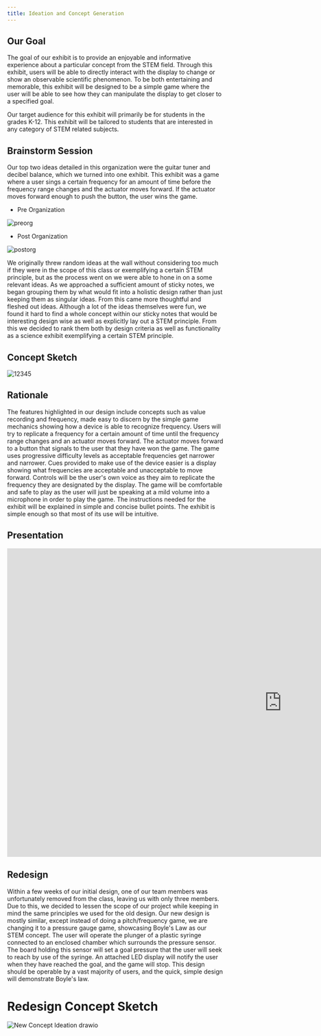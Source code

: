 ```yaml
---
title: Ideation and Concept Generation
---
```


## Our Goal

The goal of our exhibit is to provide an enjoyable and informative experience about a particular concept from the STEM field. Through this exhibit, users will be able to directly interact with the display to change or show an observable scientific phenomenon. To be both entertaining and memorable, this exhibit will be designed to be a simple game where the user will be able to see how they can manipulate the display to get closer to a specified goal.

Our target audience for this exhibit will primarily be for students in the grades K-12. This exhibit will be tailored to students that are interested in any category of STEM related subjects. 
## Brainstorm Session

Our top two ideas detailed in this organization were the guitar tuner and decibel balance, which we turned into one exhibit. This exhibit was a game where a user sings a certain frequency for an amount of time before the frequency range changes and the actuator moves forward. If the actuator moves forward enough to push the button, the user wins the game.

  - Pre Organization

![preorg](https://github.com/user-attachments/assets/d3cfa43d-089a-48b0-a3a9-cdf51dec5dff)

  - Post Organization

![postorg](https://github.com/user-attachments/assets/6809dc59-942e-423f-a961-afba44e6bc2e)

We originally threw random ideas at the wall without considering too much if they were in the scope of this class or exemplifying a certain STEM principle, but as the process went on we were able to hone in on a some relevant ideas. As we approached a sufficient amount of sticky notes, we began grouping them by what would fit into a holistic design rather than just keeping them as singular ideas. From this came more thoughtful and fleshed out ideas. Although a lot of the ideas themselves were fun, we found it hard to find a whole concept within our sticky notes that would be interesting design wise as well as explicitly lay out a STEM principle. From this we decided to rank them both by design criteria as well as functionality as a science exhibit exemplifying a certain STEM principle.

## Concept Sketch

![12345](https://github.com/user-attachments/assets/7ad2168a-5f5a-40d9-9a41-f9579b61736d)

## Rationale

The features highlighted in our design include concepts such as value recording and frequency, made easy to discern by the simple game mechanics showing how a device is able to recognize frequency. Users will try to replicate a frequency for a certain amount of time until the frequency range changes and an actuator moves forward. The actuator moves forward to a button that signals to the user that they have won the game. The game uses progressive difficulty levels as acceptable frequencies get narrower and narrower. Cues provided to make use of the device easier is a display showing what frequencies are acceptable and unacceptable to move forward. Controls will be the user's own voice as they aim to replicate the frequency they are designated by the display. The game will be comfortable and safe to play as the user will just be speaking at a mild volume into a microphone in order to play the game. The instructions needed for the exhibit will be explained in simple and concise bullet points. The exhibit is simple enough so that most of its use will be intuitive.

## Presentation

<iframe width="1280" height="720" src="https://www.youtube.com/embed/B_vrIuG8R5E" title="Team302" frameborder="0" allow="accelerometer; autoplay; clipboard-write; encrypted-media; gyroscope; picture-in-picture; web-share" referrerpolicy="strict-origin-when-cross-origin" allowfullscreen></iframe>

## Redesign

Within a few weeks of our initial design, one of our team members was unfortunately removed from the class, leaving us with only three members. Due to this, we decided to lessen the scope of our project while keeping in mind the same principles we used for the old design. Our new design is mostly similar, except instead of doing a pitch/frequency game, we are changing it to a pressure gauge game, showcasing Boyle's Law as our STEM concept. The user will operate the plunger of a plastic syringe connected to an enclosed chamber which surrounds the pressure sensor. The board holding this sensor will set a goal pressure that the user will seek to reach by use of the syringe. An attached LED display will notify the user when they have reached the goal, and the game will stop. This design should be operable by a vast majority of users, and the quick, simple design will demonstrate Boyle's law.

# Redesign Concept Sketch
![New Concept Ideation drawio](https://github.com/user-attachments/assets/99eddc7f-36d3-4fdf-9388-6ac86ba80f0d)
